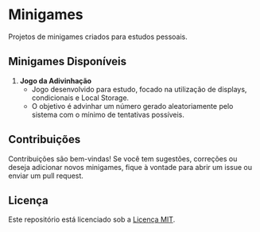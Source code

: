 # Minigames

Projetos de minigames criados para estudos pessoais.

## Minigames Disponíveis

1. **Jogo da Adivinhação**
   - Jogo desenvolvido para estudo, focado na utilização de displays, condicionais e Local Storage.
   - O objetivo é advinhar um número gerado aleatoriamente pelo sistema com o mínimo de tentativas possíveis.

## Contribuições

Contribuições são bem-vindas! Se você tem sugestões, correções ou deseja adicionar novos minigames, fique à vontade para abrir um issue ou enviar um pull request.

## Licença

Este repositório está licenciado sob a [Licença MIT](LICENSE).
